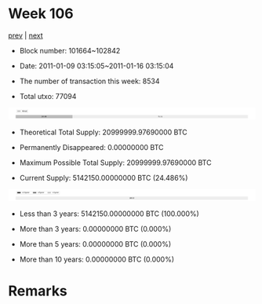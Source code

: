 # Week 106

[prev](week0105.md) | [next](week0107.md)

- Block number: 101664~102842

- Date: 2011-01-09 03:15:05~2011-01-16 03:15:04

- The number of transaction this week: 8534

- Total utxo: 77094

![](../images/mined_week0106.png)

- Theoretical Total Supply: 20999999.97690000 BTC

- Permanently Disappeared: 0.00000000 BTC

- Maximum Possible Total Supply: 20999999.97690000 BTC

- Current Supply: 5142150.00000000 BTC (24.486%)

![](../images/year_week0106.png)


- Less than 3 years: 5142150.00000000 BTC (100.000%)

- More than 3 years: 0.00000000 BTC (0.000%)

- More than 5 years: 0.00000000 BTC (0.000%)

- More than 10 years: 0.00000000 BTC (0.000%)

# Remarks

